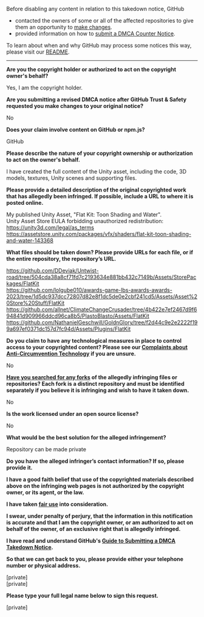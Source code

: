 Before disabling any content in relation to this takedown notice, GitHub
- contacted the owners of some or all of the affected repositories to give them an opportunity to [make changes](https://docs.github.com/en/github/site-policy/dmca-takedown-policy#a-how-does-this-actually-work).
- provided information on how to [submit a DMCA Counter Notice](https://docs.github.com/en/articles/guide-to-submitting-a-dmca-counter-notice).

To learn about when and why GitHub may process some notices this way, please visit our [README](https://github.com/github/dmca/blob/master/README.md#anatomy-of-a-takedown-notice).

---

**Are you the copyright holder or authorized to act on the copyright owner's behalf?**

Yes, I am the copyright holder.

**Are you submitting a revised DMCA notice after GitHub Trust & Safety requested you make changes to your original notice?**

No

**Does your claim involve content on GitHub or npm.js?**

GitHub

**Please describe the nature of your copyright ownership or authorization to act on the owner's behalf.**

I have created the full content of the Unity asset, including the code, 3D models, textures, Unity scenes and supporting files.

**Please provide a detailed description of the original copyrighted work that has allegedly been infringed. If possible, include a URL to where it is posted online.**

My published Unity Asset, "Flat Kit: Toon Shading and Water".  
Unity Asset Store EULA forbidding unauthorized redistribution: https://unity3d.com/legal/as_terms  
https://assetstore.unity.com/packages/vfx/shaders/flat-kit-toon-shading-and-water-143368

**What files should be taken down? Please provide URLs for each file, or if the entire repository, the repository’s URL.**

https://github.com/DDeviak/Untwist-road/tree/504cda38a8cf71fd7c2193634e881bb432c7149b/Assets/StorePackages/FlatKit  
https://github.com/lolgube010/awards-game-lbs-awards-awards-2023/tree/1d5dc937dcc72807d82e8f1dc5de0e2cbf241cd5/Assets/Asset%20Store%20Stuff/FlatKit  
https://github.com/allnet/ClimateChangeCrusader/tree/4b422e7ef2467d9f694841d909966ddcd96ca8b5/PlastoBlasto/Assets/FlatKit  
https://github.com/NathanielGeschwill/GoldnGlory/tree/f2d44c9e2e2222f199a697ef0371dc157d7fc94d/Assets/Plugins/FlatKit

**Do you claim to have any technological measures in place to control access to your copyrighted content? Please see our <a href="https://docs.github.com/articles/guide-to-submitting-a-dmca-takedown-notice#complaints-about-anti-circumvention-technology">Complaints about Anti-Circumvention Technology</a> if you are unsure.**

No

**<a href="https://docs.github.com/articles/dmca-takedown-policy#b-what-about-forks-or-whats-a-fork">Have you searched for any forks</a> of the allegedly infringing files or repositories? Each fork is a distinct repository and must be identified separately if you believe it is infringing and wish to have it taken down.**

No

**Is the work licensed under an open source license?**

No

**What would be the best solution for the alleged infringement?**

Repository can be made private

**Do you have the alleged infringer’s contact information? If so, please provide it.**

**I have a good faith belief that use of the copyrighted materials described above on the infringing web pages is not authorized by the copyright owner, or its agent, or the law.**

**I have taken <a href="https://www.lumendatabase.org/topics/22">fair use</a> into consideration.**

**I swear, under penalty of perjury, that the information in this notification is accurate and that I am the copyright owner, or am authorized to act on behalf of the owner, of an exclusive right that is allegedly infringed.**

**I have read and understand GitHub's <a href="https://docs.github.com/articles/guide-to-submitting-a-dmca-takedown-notice/">Guide to Submitting a DMCA Takedown Notice</a>.**

**So that we can get back to you, please provide either your telephone number or physical address.**

[private]  
[private]

**Please type your full legal name below to sign this request.**

[private]
